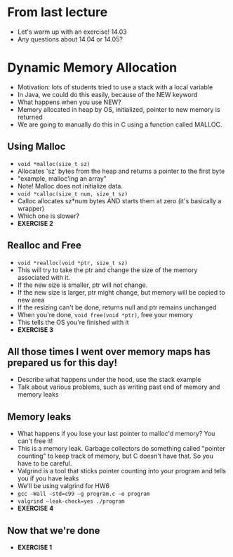 From last lecture
=================
 * Let's warm up with an exercise! 14.03
 * Any questions about 14.04 or 14.05?

Dynamic Memory Allocation
=========================
 * Motivation: lots of students tried to use a stack with a local variable
 * In Java, we could do this easily, because of the NEW keyword
 * What happens when you use NEW?
 * Memory allocated in heap by OS, initialized, pointer to new memory is returned
 * We are going to manually do this in C using a function called MALLOC.

Using Malloc
------------
 * ```void *malloc(size_t sz)```
 * Allocates 'sz' bytes from the heap and returns a pointer to the first byte
 * "example, malloc'ing an array"
 * Note! Malloc does not initialize data.
 * ```void *calloc(size_t num, size_t sz)```
 * Calloc allocates sz*num bytes AND starts them at zero (it's basically a wrapper)
 * Which one is slower?
 * **EXERCISE 2**

Realloc and Free
----------------
 * ```void *realloc(void *ptr, size_t sz)```
 * This will try to take the ptr and change the size of the memory associated with it.
 * If the new size is smaller, ptr will not change.
 * If the new size is larger, ptr might change, but memory will be copied to new area
 * If the resizing can't be done, returns null and ptr remains unchanged
 * When you're done, ```void free(void *ptr)```, free your memory
 * This tells the OS you're finished with it
 * **EXERCISE 3**


All those times I went over memory maps has prepared us for this day!
---------------------------------------------------------------------
 * Describe what happens under the hood, use the stack example
 * Talk about various problems, such as writing past end of memory and memory leaks

Memory leaks
------------
 * What happens if you lose your last pointer to malloc'd memory? You can't free it!
 * This is a memory leak. Garbage collectors do something called "pointer counting" to keep track of memory, but C doesn't have that. So you have to be careful.
 * Valgrind is a tool that sticks pointer counting into your program and tells you if you have leaks
 * We'll be using valgrind for HW6
 * ```gcc –Wall –std=c99 –g program.c –o program```
 * ```valgrind –leak-check=yes ./program```
 * **EXERCISE 4**
 
Now that we're done
-------------------
 * **EXERCISE 1**

